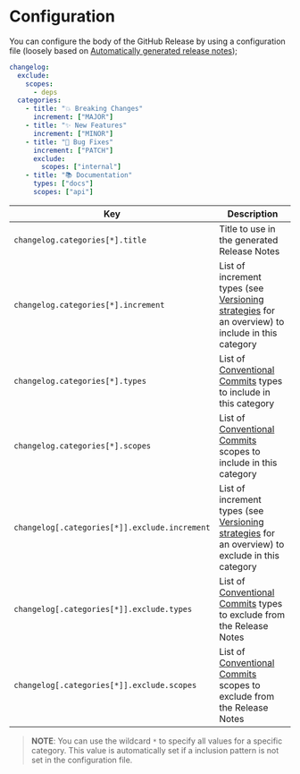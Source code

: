 <!--
SPDX-FileCopyrightText: 2023 Kevin de Jong <monkaii@hotmail.com>
SPDX-License-Identifier: MIT
-->

# Configuration

You can configure the body of the GitHub Release by using a configuration file (loosely based on [Automatically generated release notes](https://docs.github.com/en/repositories/releasing-projects-on-github/automatically-generated-release-notes));

```yaml
changelog:
  exclude:
    scopes:
      - deps
  categories:
    - title: "💥 Breaking Changes"
      increment: ["MAJOR"]
    - title: "✨ New Features"
      increment: ["MINOR"]
    - title: "🐛 Bug Fixes"
      increment: ["PATCH"]
      exclude:
        scopes: ["internal"]
    - title: "📚 Documentation"
      types: ["docs"]
      scopes: ["api"]
```

| Key | Description |
| --- | --- |
| `changelog.categories[*].title` | Title to use in the generated Release Notes |
| `changelog.categories[*].increment` | List of increment types (see [Versioning strategies](#versioning-strategies) for an overview) to include in this category |
| `changelog.categories[*].types` | List of [Conventional Commits] types to include in this category |
| `changelog.categories[*].scopes` | List of [Conventional Commits] scopes to include in this category |
| `changelog[.categories[*]].exclude.increment` |List of increment types (see [Versioning strategies](#versioning-strategies) for an overview) to exclude in this category |
| `changelog[.categories[*]].exclude.types` | List of [Conventional Commits] types to exclude from the Release Notes
| `changelog[.categories[*]].exclude.scopes` | List of [Conventional Commits] scopes to exclude from the Release Notes |

> **NOTE**: You can use the wildcard `*` to specify all values for a specific category. This value is automatically set if a inclusion pattern is not set in the configuration file.

[Conventional Commits]: https://www.conventionalcommits.org/en/v1.0.0/